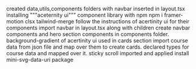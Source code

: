 created data,utils,components folders with navbar inserted in layout.tsx
installing """aceternity ui""" component library with npm
npm i framer-motion clsx tailwind-merge
follow the instructions of acertinity ui for their components
import navbar in layout.tsx along with children
create navbar components and hero section components in components folder.
background-gradient of acertinity ui used in cards section
import course data from json file and map over them to create cards.
declared types for course data and mapped over it.
sticky scroll imported and applied
install mini-svg-data-uri package
